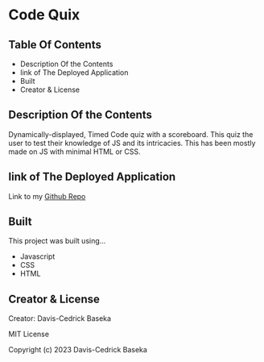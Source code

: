 # Code Quix

## Table Of Contents
- Description Of the Contents
- link of The Deployed Application
- Built
- Creator & License

## Description Of the Contents
Dynamically-displayed, Timed Code quiz with a scoreboard. This quiz the user to test their knowledge of JS and its intricacies. This has been mostly made on JS with minimal HTML or CSS. 
## link of The Deployed Application
Link to my [Github Repo](https://github.com/kikedamo/CU-A4-Code-Quiz)

## Built

This project was built using...
- Javascript 
- CSS
- HTML

## Creator & License
Creator: Davis-Cedrick Baseka

MIT License

Copyright (c) 2023 Davis-Cedrick Baseka